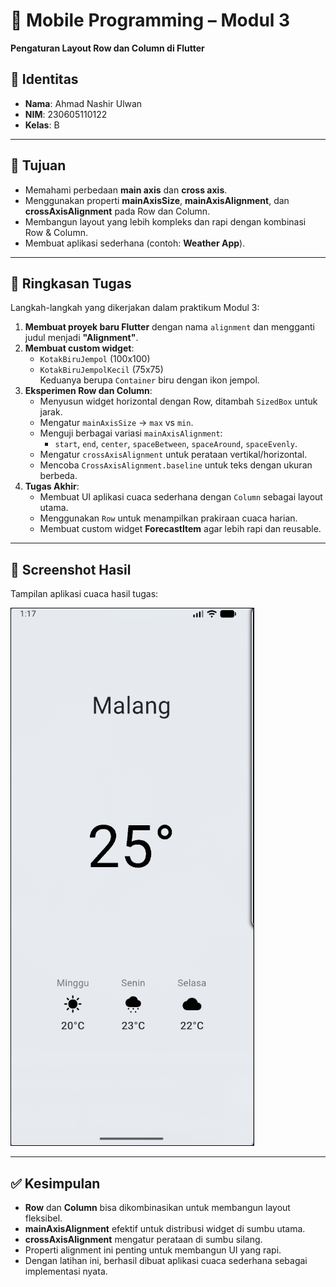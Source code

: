# 📱 Mobile Programming – Modul 3
**Pengaturan Layout Row dan Column di Flutter**

## 👤 Identitas
- **Nama**: Ahmad Nashir Ulwan  
- **NIM**: 230605110122  
- **Kelas**: B  

---

## 🎯 Tujuan
- Memahami perbedaan **main axis** dan **cross axis**.  
- Menggunakan properti **mainAxisSize**, **mainAxisAlignment**, dan **crossAxisAlignment** pada Row dan Column.  
- Membangun layout yang lebih kompleks dan rapi dengan kombinasi Row & Column.  
- Membuat aplikasi sederhana (contoh: **Weather App**).  

---

## 📝 Ringkasan Tugas
Langkah-langkah yang dikerjakan dalam praktikum Modul 3:

1. **Membuat proyek baru Flutter** dengan nama `alignment` dan mengganti judul menjadi **"Alignment"**.  
2. **Membuat custom widget**:  
   - `KotakBiruJempol` (100x100)  
   - `KotakBiruJempolKecil` (75x75)  
   Keduanya berupa `Container` biru dengan ikon jempol.  
3. **Eksperimen Row dan Column**:  
   - Menyusun widget horizontal dengan Row, ditambah `SizedBox` untuk jarak.  
   - Mengatur `mainAxisSize` → `max` vs `min`.  
   - Menguji berbagai variasi `mainAxisAlignment`:  
     - `start`, `end`, `center`, `spaceBetween`, `spaceAround`, `spaceEvenly`.  
   - Mengatur `crossAxisAlignment` untuk perataan vertikal/horizontal.  
   - Mencoba `CrossAxisAlignment.baseline` untuk teks dengan ukuran berbeda.  
4. **Tugas Akhir**:  
   - Membuat UI aplikasi cuaca sederhana dengan `Column` sebagai layout utama.  
   - Menggunakan `Row` untuk menampilkan prakiraan cuaca harian.  
   - Membuat custom widget **ForecastItem** agar lebih rapi dan reusable.  

---

## 📸 Screenshot Hasil
Tampilan aplikasi cuaca hasil tugas:  

![Modul 3 Result](./assets/region-20250930-081828.png)

---

## ✅ Kesimpulan
- **Row** dan **Column** bisa dikombinasikan untuk membangun layout fleksibel.  
- **mainAxisAlignment** efektif untuk distribusi widget di sumbu utama.  
- **crossAxisAlignment** mengatur perataan di sumbu silang.  
- Properti alignment ini penting untuk membangun UI yang rapi.  
- Dengan latihan ini, berhasil dibuat aplikasi cuaca sederhana sebagai implementasi nyata.  
